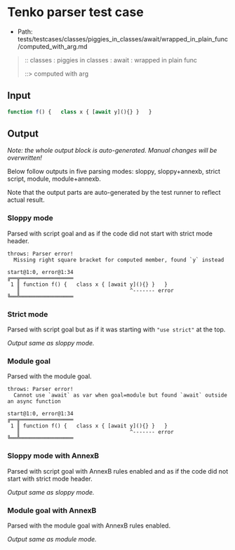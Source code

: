 # Tenko parser test case

- Path: tests/testcases/classes/piggies_in_classes/await/wrapped_in_plain_func/computed_with_arg.md

> :: classes : piggies in classes : await : wrapped in plain func
>
> ::> computed with arg

## Input

`````js
function f() {   class x { [await y](){} }   }
`````

## Output

_Note: the whole output block is auto-generated. Manual changes will be overwritten!_

Below follow outputs in five parsing modes: sloppy, sloppy+annexb, strict script, module, module+annexb.

Note that the output parts are auto-generated by the test runner to reflect actual result.

### Sloppy mode

Parsed with script goal and as if the code did not start with strict mode header.

`````
throws: Parser error!
  Missing right square bracket for computed member, found `y` instead

start@1:0, error@1:34
╔══╦═════════════════
 1 ║ function f() {   class x { [await y](){} }   }
   ║                                   ^------- error
╚══╩═════════════════

`````

### Strict mode

Parsed with script goal but as if it was starting with `"use strict"` at the top.

_Output same as sloppy mode._

### Module goal

Parsed with the module goal.

`````
throws: Parser error!
  Cannot use `await` as var when goal=module but found `await` outside an async function

start@1:0, error@1:34
╔══╦═════════════════
 1 ║ function f() {   class x { [await y](){} }   }
   ║                                   ^------- error
╚══╩═════════════════

`````

### Sloppy mode with AnnexB

Parsed with script goal with AnnexB rules enabled and as if the code did not start with strict mode header.

_Output same as sloppy mode._

### Module goal with AnnexB

Parsed with the module goal with AnnexB rules enabled.

_Output same as module mode._
